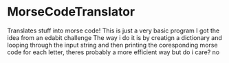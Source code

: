 # MorseCodeTranslator
Translates stuff into morse code!
This is just a very basic program I got the idea from an edabit challenge
The way i do it is by creatign a dictionary and looping through the input string and then printing the coresponding morse code for each letter,
theres probably a more efficient way but do i care? no
